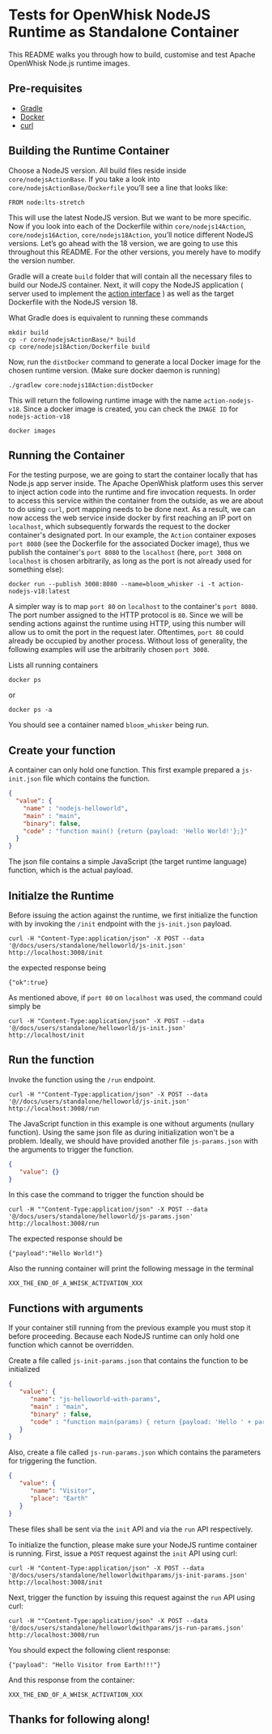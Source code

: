 <!--
#
# Licensed to the Apache Software Foundation (ASF) under one or more
# contributor license agreements.  See the NOTICE file distributed with
# this work for additional information regarding copyright ownership.
# The ASF licenses this file to You under the Apache License, Version 2.0
# (the "License"); you may not use this file except in compliance with
# the License.  You may obtain a copy of the License at
#
#     http://www.apache.org/licenses/LICENSE-2.0
#
# Unless required by applicable law or agreed to in writing, software
# distributed under the License is distributed on an "AS IS" BASIS,
# WITHOUT WARRANTIES OR CONDITIONS OF ANY KIND, either express or implied.
# See the License for the specific language governing permissions and
# limitations under the License.
#
-->

# Tests for OpenWhisk NodeJS Runtime as Standalone Container
This README walks you through how to build, customise and test Apache OpenWhisk Node.js runtime images.
## Pre-requisites
- [Gradle](https://gradle.org/)
- [Docker](https://www.docker.com/)
- [curl](https://curl.se/)
## Building the Runtime Container
Choose a NodeJS version. All build files reside inside `core/nodejsActionBase`. If you take a look into `core/nodejsActionBase/Dockerfile` you’ll see a line that looks like:
```
FROM node:lts-stretch
```
This will use the latest NodeJS version. But we want to be more specific. Now if you look into each of the Dockerfile within `core/nodejs14Action`, `core/nodejs16Action`, `core/nodejs18Action`, you’ll notice different NodeJS versions. Let’s go ahead with the 18 version, we are going to use this throughout this README. For the other versions, you merely have to modify the version number.

Gradle will a create `build` folder that will contain all the necessary files to build our NodeJS container. Next, it will copy the NodeJS application ( server used to implement the [action interface](https://github.com/apache/openwhisk/blob/master/docs/actions-new.md#action-interface) ) as well as the target Dockerfile with the NodeJS version 18.

What Gradle does is equivalent to running these commands
```
mkdir build
cp -r core/nodejsActionBase/* build
cp core/nodejs18Action/Dockerfile build
```

Now, run the `distDocker` command to generate a local Docker image for the chosen runtime version. (Make sure docker daemon is running)

```
./gradlew core:nodejs18Action:distDocker
```

This will return the following runtime image with the name `action-nodejs-v18`. Since a docker image is created, you can check the `IMAGE ID` for `nodejs-action-v18`
```
docker images
```
## Running the Container
For the testing purpose, we are going to start the container locally that has Node.js app server inside. The Apache OpenWhisk platform uses this server to inject action code into the runtime and fire invocation requests. In order to access this service within the container from the outside, as we are about to do using `curl`, port mapping needs to be done next. As a result, we can now access the web service inside docker by first reaching an IP port on `localhost`, which subsequently forwards the request to the docker container's designated port.
In our example, the `Action` container exposes `port 8080` (see the Dockerfile for the associated Docker image), thus we publish the container's `port 8080` to the `localhost` (here, `port 3008` on `localhost` is chosen arbitrarily, as long as the port is not already used for something else):
```
docker run --publish 3008:8080 --name=bloom_whisker -i -t action-nodejs-v18:latest
```
A simpler way is to map `port 80` on `localhost` to the container's `port 8080`. The port number assigned to the HTTP protocol is `80`. Since we will be sending actions against the runtime using HTTP, using this number will allow us to omit the port in the request later. Oftentimes, `port 80` could already be occupied by another process. Without loss of generality, the following examples will use the arbitrarily chosen `port 3008`.

Lists all running containers
```
docker ps
```
or
```
docker ps -a
```
You should see a container named `bloom_whisker` being run.

## Create your function
A container can only hold one function. This first example prepared a `js-init.json` file which contains the function.
```json
{
  "value": {
    "name" : "nodejs-helloworld",
    "main" : "main",
    "binary": false,
    "code" : "function main() {return {payload: 'Hello World!'};}"
  }
}
```
The json file contains a simple JavaScript (the target runtime language) function, which is the actual payload.

## Initialze the Runtime
Before issuing the action against the runtime, we first initialize the function with by invoking the ```/init``` endpoint with the  `js-init.json` payload.
```
curl -H "Content-Type:application/json" -X POST --data '@/docs/users/standalone/helloworld/js-init.json' http://localhost:3008/init
```
the expected response being
```
{"ok":true}
```

As mentioned above, if `port 80` on `localhost` was used, the command could simply be
```
curl -H "Content-Type:application/json" -X POST --data '@/docs/users/standalone/helloworld/js-init.json' http://localhost/init
```

## Run the function

Invoke the function using the ```/run``` endpoint.

```
curl -H ""Content-Type:application/json" -X POST --data '@//docs/users/standalone/helloworld/js-init.json' http://localhost:3008/run
```

The JavaScript function in this example is one without arguments (nullary function). Using the same json file as during initialization won't be a problem. Ideally, we should have provided another file `js-params.json` with the arguments to trigger the function.
```json
{
   "value": {}
}
```
In this case the command to trigger the function should be
```
curl -H ""Content-Type:application/json" -X POST --data '@/docs/users/standalone/helloworld/js-params.json' http://localhost:3008/run
```

The expected response should be
```
{"payload":"Hello World!"}
```
Also the running container will print the following message in the terminal
```
XXX_THE_END_OF_A_WHISK_ACTIVATION_XXX
```

## Functions with arguments
If your container still running from the previous example you must stop it before proceeding. Because each NodeJS runtime can only hold one function which cannot be overridden.

Create a file called `js-init-params.json` that contains the function to be initialized
```json
{
   "value": {
      "name": "js-helloworld-with-params",
      "main" : "main",
      "binary" : false,
      "code" : "function main(params) { return {payload: 'Hello ' + params.name + ' from ' + params.place + '!!!'} }"
   }
}
```

Also, create a file called `js-run-params.json` which contains the parameters for triggering the function.
```json
{
   "value": {
      "name": "Visitor",
      "place": "Earth"
   }
}
```
These files shall be sent via the `init` API and via the `run` API respectively.

To initialize the function, please make sure your NodeJS runtime container is running.
First, issue a `POST` request against the `init` API using curl:
```
curl -H "Content-Type:application/json" -X POST --data '@/docs/users/standalone/helloworldwithparams/js-init-params.json' http://localhost:3008/init
```

Next, trigger the function by issuing this request against the `run` API using curl:
```
curl -H ""Content-Type:application/json" -X POST --data '@/docs/users/standalone/helloworldwithparams/js-run-params.json' http://localhost:3008/run
```

You should expect the following client response:
```
{"payload": "Hello Visitor from Earth!!!"}
```

And this response from the container:
```
XXX_THE_END_OF_A_WHISK_ACTIVATION_XXX
```

## Thanks for following along!
